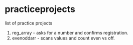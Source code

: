 # practiceprojects

list of practice projects
1. reg_array - asks for a number and confirms registration.
2. evenoddarr - scans values and count even vs off.
